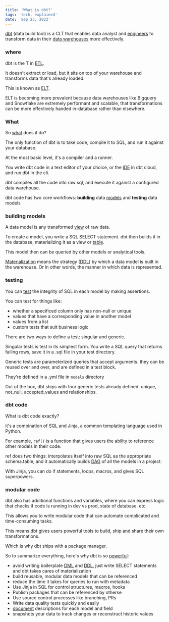 ```yaml
---
title: 'What is dbt?'
tags: 'tech, explained'
date: 'Sep 23, 2023'
---
```


[dbt](https://www.getdbt.com/) (data build tool) is a CLT that enables data analyst and [engineers](https://www.getdbt.com/data-teams/hiring-data-engineer) to transform data in their [data warehouses](https://docs.getdbt.com/terms/data-warehouse) more effectively.

### where

dbt is the T in [ETL](https://docs.getdbt.com/terms/etl).

It doesn't extract or load, but it sits on top of your warehouse and transforms data that's already loaded.

This is known as [ELT](https://docs.getdbt.com/terms/elt).

ELT is becoming more prevalent because data warehouses like Bigquery and Snowflake are extremely performant and scalable, that transformations can be more effectively handed in-database rather than elsewhere.

### What

So [what](https://www.getdbt.com/blog/what-exactly-is-dbt) does it do?

The only function of dbt is to take code, compile it to SQL, and run it against your database.

At the most basic level, it's a compiler and a runner.

You write dbt code in a text editor of your choice, or the [IDE](https://docs.getdbt.com/docs/cloud/dbt-cloud-ide/develop-in-the-cloud) in dbt cloud, and run dbt in the cli.

dbt compiles all the code into raw sql, and execute it against a configured data warehouse.

dbt code has two core workflows: **building** data [models](https://docs.getdbt.com/docs/build/models) and **testing** data models

### building models

A data model is any transformed [view](https://docs.getdbt.com/terms/view) of raw data.

To create a model, you write a SQL SELECT statement. dbt then builds it in the database, materializing it as a view or [table](https://docs.getdbt.com/terms/table).

This model then can be queried by other models or analytical tools.

[Materialization](https://docs.getdbt.com/docs/build/materializations) means the strategy ([DDL](https://docs.getdbt.com/terms/ddl)) by which a data model is built in the warehouse. Or in other words, the manner in which data is represented.

### testing

You can [test](https://docs.getdbt.com/docs/build/tests) the integrity of SQL in each model by making assertions.

You can test for things like:

- whether a specificed column only has non-null or unique
- values that have a corresponding value in another model
- values from a list
- custom tests that suit business logic

There are two ways to define a test: singular and generic.

Singular tests is test in its simplest form. You write a SQL query that returns failing rows, save it in a .sql file in your test directory.

Generic tests are parameterized queries that accept arguments. they can be reused over and over, and are defined in a test block.

They're defined in a .yml file in `models` directory

Out of the box, dbt ships with four generic tests already defined: unique, not_null, accepted_values and relationships.

### dbt code

What is dbt code exactly?

it's a combination of SQL and Jinja, a common templating language used in Python.

For example, `ref()` is a function that gives users the ability to reference other models in their code.

ref does two things: interpolates itself into raw SQL as the appropriate schema.table, and it automatically builds [DAG](https://docs.getdbt.com/terms/dag) of all the models in a project.

With Jinja, you can do if statements, loops, macros, and gives SQL superpowers.

### modular code

dbt also has additional functions and variables, where you can express logic that checks if code is running in dev vs prod, state of database. etc.

This allows you to write modular code that can automate complicated and time-consuming tasks.

This means dbt gives users powerful tools to build, ship and share their own transformations.

Which is why dbt ships with a package manager.

So to summarize everything, here's why dbt is so [powerful](https://docs.getdbt.com/docs/introduction):

- avoid writing boilerplate [DML](https://docs.getdbt.com/terms/dml) and [DDL](https://docs.getdbt.com/terms/ddl), just write SELECT statements and dbt takes cares of materialization
- build reusable, modular data models that can be referenced
- reduce the time it takes for queries to run with metadata
- Use Jinja in SQL for control structures, macros, hooks
- Publish packages that can be referenced by otherse
- Use source control processes like branching, PRs
- Write data quality tests quickly and easily
- [document](https://docs.getdbt.com/docs/collaborate/documentation) descriptions for each model and field
- snapshots your data to track changes or reconstruct historic values
